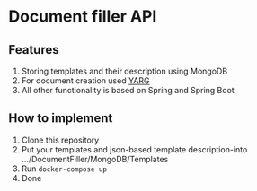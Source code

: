 # Document filler API
## Features
1) Storing templates and their description using MongoDB
2) For document creation used [YARG](https://github.com/cuba-platform/yarg)
3) All other functionality is based on Spring and Spring Boot
## How to implement
1) Clone this repository
2) Put your templates and json-based template description-into .../DocumentFiller/MongoDB/Templates
3) Run `docker-compose up`
4) Done